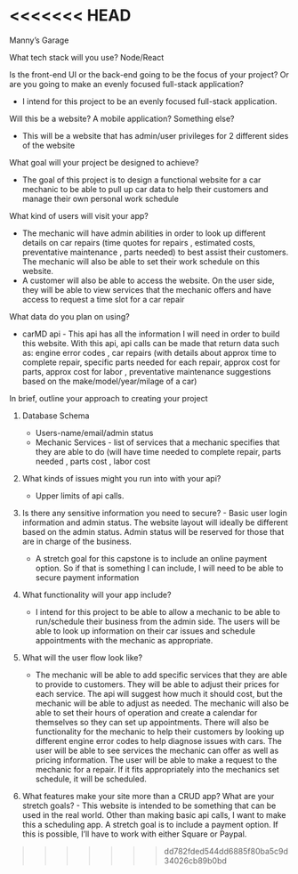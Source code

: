 
<<<<<<< HEAD
=======
Manny’s Garage

What tech stack will you use?
    Node/React

Is the front-end UI or the back-end going to be the focus of your project? Or are you going to make an evenly focused full-stack application?
   - I intend for this project to be an evenly focused full-stack application.

Will this be a website? A mobile application? Something else?
   - This will be a website that has admin/user privileges for 2 different sides of the website

What goal will your project be designed to achieve?
   - The goal of this project is to design a functional website for a car mechanic to be able to pull up car data to help their customers and manage their own personal work schedule

 What kind of users will visit your app?
   - The mechanic will have admin abilities in order to look up different details on car repairs (time quotes for repairs , estimated costs, preventative maintenance , parts needed) to best assist their customers. The mechanic will also be able to set their work schedule on this website. 
   - A customer will also be able to access the website. On the user side, they will be able to view services that the mechanic offers and have access to request a time slot for a car repair

 What data do you plan on using?
 -  carMD api - This api has all the information I will need in order to build this website. With this api, api calls can be made that return data such as: engine error codes , car repairs (with details about approx time to complete repair, specific parts needed for each repair, approx cost for parts, approx cost for labor , preventative maintenance suggestions based on the make/model/year/milage of a car)

In brief, outline your approach to creating your project
   1. Database Schema
       - Users-name/email/admin status
       - Mechanic Services - list of services that a mechanic specifies that they are able to do (will have time needed to complete repair, parts needed , 			parts cost , labor cost
   2. What kinds of issues might you run into with your api?
       	- Upper limits of api calls.
       	
   3. Is there any sensitive information you need to secure?
   	- Basic user login information and admin status. The website layout will ideally be different based on the admin status. Admin status will be reserved 			for those that are in charge of the business. 
        - A stretch goal for this capstone is to include an online payment option. So if that is something I can include, I will need to be able to secure 			payment information 
   4. What functionality will your app include?
        - I intend for this project to be able to allow  a mechanic to be able to run/schedule their business from the admin side. The users will be able to 			look up information on their car issues and schedule appointments with the mechanic as appropriate. 
   5. What will the user flow look like?
    	- The mechanic will be able to add specific services that they are able to provide to customers. They will be able to adjust their prices for each 		service. The api will suggest how much it should cost, but the mechanic will be able to adjust as needed. 
        The mechanic will also be able to set their hours of operation and create a calendar for themselves so they can set up appointments. 
        There will also be functionality for the mechanic to help their customers by looking up different engine error codes to help diagnose issues with cars. 
        The user will be able to see services the mechanic can offer as well as pricing information. 
        The user will be able to make a request to the mechanic for a repair. If it fits appropriately into the mechanics set schedule, it will be scheduled.
   7. What features make your site more than a CRUD app? What are your stretch goals?
	- This website is intended to be something that can be used in the real world. Other than making basic api calls, I want to make this a scheduling app.
        	A stretch goal is to include a payment option. If this is possible, I’ll have to work with either Square or Paypal.  
	
>>>>>>> dd782fded544dd6885f80ba5c9d34026cb89b0bd




